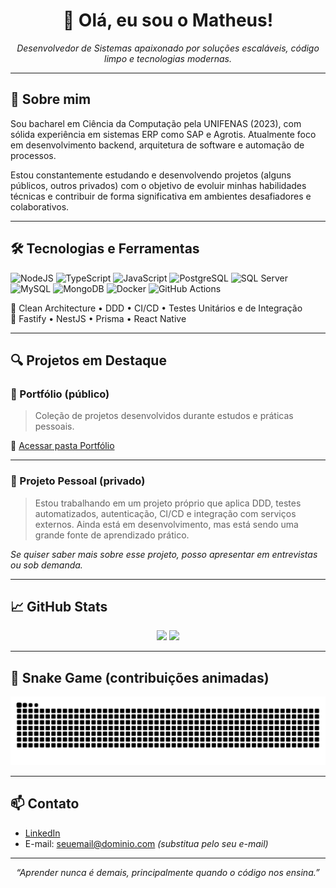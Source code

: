 <h1 align="center">👋 Olá, eu sou o Matheus!</h1>

<p align="center">
  <em>Desenvolvedor de Sistemas apaixonado por soluções escaláveis, código limpo e tecnologias modernas.</em>
</p>

---

## 💼 Sobre mim

Sou bacharel em Ciência da Computação pela UNIFENAS (2023), com sólida experiência em sistemas ERP como SAP e Agrotis. Atualmente foco em desenvolvimento backend, arquitetura de software e automação de processos.

Estou constantemente estudando e desenvolvendo projetos (alguns públicos, outros privados) com o objetivo de evoluir minhas habilidades técnicas e contribuir de forma significativa em ambientes desafiadores e colaborativos.

---

## 🛠️ Tecnologias e Ferramentas

![NodeJS](https://img.shields.io/badge/Node.js-339933?style=for-the-badge&logo=node.js&logoColor=white)
![TypeScript](https://img.shields.io/badge/TypeScript-3178C6?style=for-the-badge&logo=typescript&logoColor=white)
![JavaScript](https://img.shields.io/badge/JavaScript-F7DF1E?style=for-the-badge&logo=javascript&logoColor=black)
![PostgreSQL](https://img.shields.io/badge/PostgreSQL-4169E1?style=for-the-badge&logo=postgresql&logoColor=white)
![SQL Server](https://img.shields.io/badge/SQL_Server-CC2927?style=for-the-badge&logo=microsoftsqlserver&logoColor=white)
![MySQL](https://img.shields.io/badge/MySQL-005C84?style=for-the-badge&logo=mysql&logoColor=white)
![MongoDB](https://img.shields.io/badge/MongoDB-47A248?style=for-the-badge&logo=mongodb&logoColor=white)
![Docker](https://img.shields.io/badge/Docker-2496ED?style=for-the-badge&logo=docker&logoColor=white)
![GitHub Actions](https://img.shields.io/badge/GitHub_Actions-2088FF?style=for-the-badge&logo=githubactions&logoColor=white)

🧪 Clean Architecture • DDD • CI/CD • Testes Unitários e de Integração  
🧰 Fastify • NestJS • Prisma • React Native

---

## 🔍 Projetos em Destaque

### 📁 Portfólio (público)
> Coleção de projetos desenvolvidos durante estudos e práticas pessoais.

🔗 [Acessar pasta Portfólio](https://github.com/MatheusIA/Portifolio)

---

### 🔐 Projeto Pessoal (privado)
> Estou trabalhando em um projeto próprio que aplica DDD, testes automatizados, autenticação, CI/CD e integração com serviços externos. Ainda está em desenvolvimento, mas está sendo uma grande fonte de aprendizado prático.

*Se quiser saber mais sobre esse projeto, posso apresentar em entrevistas ou sob demanda.*

---

## 📈 GitHub Stats

<p align="center">
  <img height="180em" src="https://github-readme-stats.vercel.app/api?username=MatheusIA&show_icons=true&theme=github_dark&hide_title=true&include_all_commits=true&count_private=true"/>
  <img height="180em" src="https://github-readme-stats.vercel.app/api/top-langs/?username=MatheusIA&layout=compact&langs_count=8&theme=github_dark"/>
</p>

---

## 🐍 Snake Game (contribuições animadas)

![snake gif](https://github.com/MatheusIA/MatheusIA/blob/output/github-contribution-grid-snake.svg)

---

## 📫 Contato

- [LinkedIn](https://www.linkedin.com/in/matheus-douglas-a05b811b1/)
- E-mail: seuemail@dominio.com *(substitua pelo seu e-mail)*

---

<p align="center">
  <em>“Aprender nunca é demais, principalmente quando o código nos ensina.”</em>
</p>
